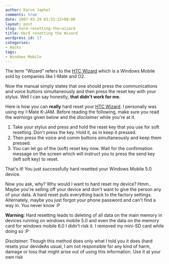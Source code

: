 ```yaml
---
author: Karun Japhet
comments: true
date: 2007-03-29 03:53:12+00:00
layout: post
slug: hard-resetting-the-wizard
title: Hard resetting the Wizard
wordpress_id: 17
categories:
- Hacks
tags:
- Windows Mobile
---
```


The term "Wizard" refers to the [HTC Wizard](http://en.wikipedia.org/wiki/HTC_Wizard) which is a Windows Mobile sold by companies like I-Mate and O2.

Now the manual simply states that one should press the communications and voice buttons simultaneously and then press the reset key with your stylus. Well I can say honestly, **that didn't work for me.**

Here is how you can **really** hard reset your [HTC Wizard](http://en.wikipedia.org/wiki/HTC_Wizard). I personally was using my I-Mate K-JAM. Before reading the following, make sure you read the _warnings_ given below and the _disclaimer_ while you're at it.
1) Take your stylus and press and hold the reset key that you use for soft resetting. Don't press the key. Hold it, as in keep it pressed.
2) Then press the voice and comm buttons simultaneously and keep them pressed.
3) You can let go of the (soft) reset key now. Wait for the confirmation message on the screen which will instruct you to press the send key (left soft key) to reset.

That's it! You just successfully hard resetted your Windows Mobile 5.0 device.

Now you ask, why? Why would I want to hard reset my device? Hmm.. Maybe you're selling off your device and don't want to give the person any of your data. A hard reset puts everything back to the factory settings. Alternately, maybe you just forgot your phone password and can't find a way in. You never know :P

**Warning**: Hard resetting leads to deleting of all data on the main memory in devices running on windows mobile 5.0 and even the data on the memory card for windows mobile 6.0
I didn't risk it. I removed my mini-SD card while doing so :P

_Disclaimer:_ Though this method does only what I told you it does (hard resets your devideAs usual, I am not responsible for any kind of harm, damage or loss that might arise out of using this information. Use it at your own risk
